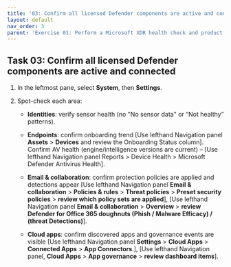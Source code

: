 ```yaml
---
title: '03: Confirm all licensed Defender components are active and connected'
layout: default
nav_order: 3
parent: 'Exercise 01: Perform a Microsoft XDR health check and product familiarization'
---
```


## Task 03: Confirm all licensed Defender components are active and connected 

1. In the leftmost pane, select **System**, then **Settings**.  

1. Spot-check each area:  

    - **Identities**: verify sensor health (no "No sensor data" or “Not healthy” patterns).

    - **Endpoints**: confirm onboarding trend [Use lefthand Navigation panel **Assets** > **Devices** and review the Onboarding Status column]. Confirm AV health (engine/intelligence versions are current) – [Use lefthand Navigation panel Reports > Device Health > Microsoft Defender Antivirus Health].

    - **Email & collaboration**: confirm protection policies are applied and detections appear [Use lefthand Navigation panel **Email & collaboration** > **Policies & rules** > **Threat policies** > **Preset security policies** > **review which policy sets are applied**], [Use lefthand Navigation panel **Email & collaboration** > **Overview** > **review Defender for Office 365 doughnuts (Phish / Malware Efficacy) / (threat Detections)**].

    - **Cloud apps**: confirm discovered apps and governance events are visible [Use lefthand Navigation panel **Settings** > **Cloud Apps** > **Connected Apps** > **App Connectors**.], [Use lefthand Navigation panel, **Cloud Apps** > **App governance** > **review dashboard items**].